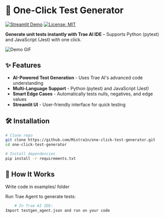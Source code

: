 # 🚀 One-Click Test Generator 

[![Streamlit Demo](https://static.streamlit.io/badges/streamlit_badge_black_white.svg)](https://your-demo-link.streamlit.app)
[![License: MIT](https://img.shields.io/badge/License-MIT-yellow.svg)](LICENSE)

**Generate unit tests instantly with Trae AI IDE** – Supports Python (pytest) and JavaScript (Jest) with one click.

![Demo GIF](docs/demo.gif)

## ✨ Features
- **AI-Powered Test Generation** - Uses Trae AI's advanced code understanding
- **Multi-Language Support** - Python (pytest) and JavaScript (Jest) 
- **Smart Edge Cases** - Automatically tests nulls, negatives, and edge values
- **Streamlit UI** - User-friendly interface for quick testing

## 🛠️ Installation
```bash
# Clone repo
git clone https://github.com/Mistra1n/one-click-test-generator.git
cd one-click-test-generator

# Install dependencies
pip install -r requirements.txt
```
## 🧪 How It Works

 Write code in examples/ folder

Run Trae Agent to generate tests:
```bash
    # In Trae AI IDE:
Import testgen_agent.json and run on your code
 ```
